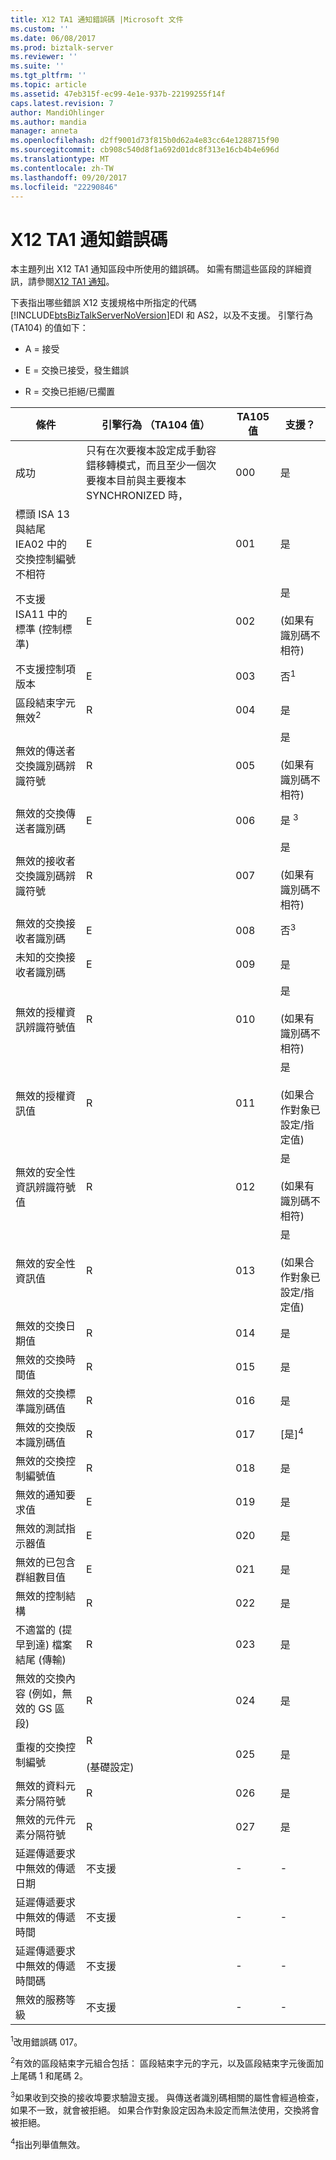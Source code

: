 ```yaml
---
title: X12 TA1 通知錯誤碼 |Microsoft 文件
ms.custom: ''
ms.date: 06/08/2017
ms.prod: biztalk-server
ms.reviewer: ''
ms.suite: ''
ms.tgt_pltfrm: ''
ms.topic: article
ms.assetid: 47eb315f-ec99-4e1e-937b-22199255f14f
caps.latest.revision: 7
author: MandiOhlinger
ms.author: mandia
manager: anneta
ms.openlocfilehash: d2ff9001d73f815b0d62a4e83cc64e1288715f90
ms.sourcegitcommit: cb908c540d8f1a692d01dc8f313e16cb4b4e696d
ms.translationtype: MT
ms.contentlocale: zh-TW
ms.lasthandoff: 09/20/2017
ms.locfileid: "22290846"
---
```

# <a name="x12-ta1-acknowledgment-error-codes"></a>X12 TA1 通知錯誤碼
本主題列出 X12 TA1 通知區段中所使用的錯誤碼。 如需有關這些區段的詳細資訊，請參閱[X12 TA1 通知](../core/x12-ta1-acknowledgment.md)。  
  
 下表指出哪些錯誤 X12 支援規格中所指定的代碼[!INCLUDE[btsBizTalkServerNoVersion](../includes/btsbiztalkservernoversion-md.md)]EDI 和 AS2，以及不支援。 引擎行為 (TA104) 的值如下：  
  
-   A = 接受  
  
-   E = 交換已接受，發生錯誤  
  
-   R = 交換已拒絕/已擱置  
  
|條件|引擎行為 （TA104 值）|TA105 值|支援？|  
|---------------|-------------------------------------|-----------------|----------------|  
|成功|只有在次要複本設定成手動容錯移轉模式，而且至少一個次要複本目前與主要複本 SYNCHRONIZED 時，|000|是|  
|標頭 ISA 13 與結尾 IEA02 中的交換控制編號不相符|E|001|是|  
|不支援 ISA11 中的標準 (控制標準)|E|002|是<br /><br /> (如果有識別碼不相符)|  
|不支援控制項版本|E|003|否<sup>1</sup>|  
|區段結束字元無效<sup>2</sup>|R|004|是|  
|無效的傳送者交換識別碼辨識符號|R|005|是<br /><br /> (如果有識別碼不相符)|  
|無效的交換傳送者識別碼|E|006|是 <sup>3</sup>|  
|無效的接收者交換識別碼辨識符號|R|007|是<br /><br /> (如果有識別碼不相符)|  
|無效的交換接收者識別碼|E|008|否<sup>3</sup>|  
|未知的交換接收者識別碼|E|009|是|  
|無效的授權資訊辨識符號值|R|010|是<br /><br /> (如果有識別碼不相符)|  
|無效的授權資訊值|R|011|是<br /><br /> (如果合作對象已設定/指定值)|  
|無效的安全性資訊辨識符號值|R|012|是<br /><br /> (如果有識別碼不相符)|  
|無效的安全性資訊值|R|013|是<br /><br /> (如果合作對象已設定/指定值)|  
|無效的交換日期值|R|014|是|  
|無效的交換時間值|R|015|是|  
|無效的交換標準識別碼值|R|016|是|  
|無效的交換版本識別碼值|R|017|[是]<sup>4</sup>|  
|無效的交換控制編號值|R|018|是|  
|無效的通知要求值|E|019|是|  
|無效的測試指示器值|E|020|是|  
|無效的已包含群組數目值|E|021|是|  
|無效的控制結構|R|022|是|  
|不適當的 (提早到達) 檔案結尾 (傳輸)|R|023|是|  
|無效的交換內容 (例如，無效的 GS 區段)|R|024|是|  
|重複的交換控制編號|R<br /><br /> (基礎設定)|025|是|  
|無效的資料元素分隔符號|R|026|是|  
|無效的元件元素分隔符號|R|027|是|  
|延遲傳遞要求中無效的傳遞日期|不支援|-|-|  
|延遲傳遞要求中無效的傳遞時間|不支援|-|-|  
|延遲傳遞要求中無效的傳遞時間碼|不支援|-|-|  
|無效的服務等級|不支援|-|-|  
  
 <sup>1</sup>改用錯誤碼 017。  
  
 <sup>2</sup>有效的區段結束字元組合包括： 區段結束字元的字元，以及區段結束字元後面加上尾碼 1 和尾碼 2。  
  
 <sup>3</sup>如果收到交換的接收埠要求驗證支援。 與傳送者識別碼相關的屬性會經過檢查，如果不一致，就會被拒絕。 如果合作對象設定因為未設定而無法使用，交換將會被拒絕。  
  
 <sup>4</sup>指出列舉值無效。